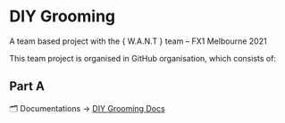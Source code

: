 # DIY Grooming

A team based project with the { W.A.N.T } team – FX1 Melbourne 2021

This team project is organised in GitHub organisation, which consists of:

Part A
------
🗂 Documentations -> [DIY Grooming Docs](https://github.com/DIYGrooming/docs)
